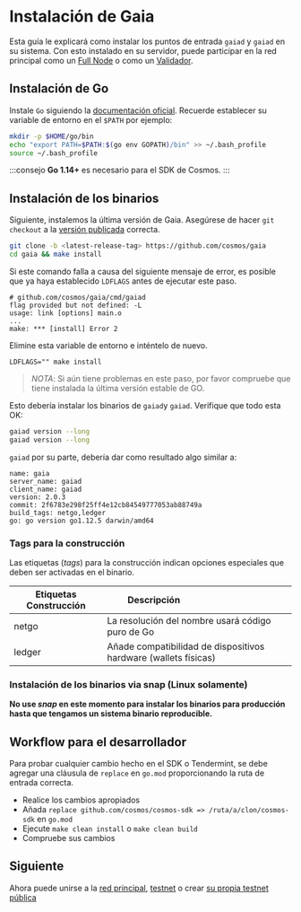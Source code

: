 <!--
order: 2
-->
<!-- markdown-link-check-disable -->

# Instalación de Gaia

Esta guía le explicará como instalar los puntos de entrada `gaiad` y `gaiad` en su sistema. Con esto instalado en su servidor, puede participar en la red principal como un [Full Node](./join-mainnet.md) o como un [Validador](../validators/validator-setup.md).

## Instalación de Go

Instale `Go` siguiendo la [documentación oficial](https://golang.org/doc/install).
Recuerde establecer su variable de entorno en el `$PATH` por ejemplo:

```bash
mkdir -p $HOME/go/bin
echo "export PATH=$PATH:$(go env GOPATH)/bin" >> ~/.bash_profile
source ~/.bash_profile
```

:::consejo
**Go 1.14+** es necesario para el SDK de Cosmos.
:::

## Instalación de los binarios

Siguiente, instalemos la última versión de Gaia. Asegúrese de hacer `git checkout` a la [versión publicada](https://github.com/cosmos/gaia/releases) correcta.

```bash
git clone -b <latest-release-tag> https://github.com/cosmos/gaia
cd gaia && make install
```

Si este comando falla a causa del siguiente mensaje de error, es posible que ya haya establecido `LDFLAGS` antes de ejecutar este paso.

```
# github.com/cosmos/gaia/cmd/gaiad
flag provided but not defined: -L
usage: link [options] main.o
...
make: *** [install] Error 2
```

Elimine esta variable de entorno e inténtelo de nuevo.

```
LDFLAGS="" make install
```

> _NOTA_: Si aún tiene problemas en este paso, por favor compruebe que tiene instalada la última versión estable de GO.

Esto debería instalar los binarios de `gaiad`y `gaiad`. Verifique que todo esta OK:

```bash
gaiad version --long
gaiad version --long
```

`gaiad` por su parte, debería dar como resultado algo similar a:

```shell
name: gaia
server_name: gaiad
client_name: gaiad
version: 2.0.3
commit: 2f6783e298f25ff4e12cb84549777053ab88749a
build_tags: netgo,ledger
go: go version go1.12.5 darwin/amd64
```

### Tags para la construcción

Las etiquetas (_tags_) para la construcción indican opciones especiales que deben ser activadas en el binario.

| Etiquetas Construcción | Descripción                                     |
| --------- | ----------------------------------------------- |
| netgo     | La resolución del nombre usará código puro de Go |
| ledger    | Añade compatibilidad de dispositivos hardware (wallets físicas) |

### Instalación de los binarios via snap (Linux solamente)

**No use _snap_ en este momento para instalar los binarios para producción hasta que tengamos un sistema binario reproducible.**

## Workflow para el desarrollador

Para probar cualquier cambio hecho en el SDK o Tendermint, se debe agregar una cláusula de `replace` en `go.mod` proporcionando la ruta de entrada correcta.

- Realice los cambios apropiados
- Añada `replace github.com/cosmos/cosmos-sdk => /ruta/a/clon/cosmos-sdk` en `go.mod`
- Ejecute `make clean install` o `make clean build`
- Compruebe sus cambios

## Siguiente

Ahora puede unirse a la [red principal](./join-mainnet.md), [testnet](./join-testnet.md) o crear [su propia testnet pública](./deploy-testnet.md)

<!-- markdown-link-check-enable -->